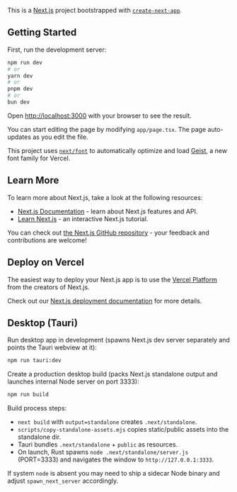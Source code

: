 This is a [Next.js](https://nextjs.org) project bootstrapped with [`create-next-app`](https://nextjs.org/docs/app/api-reference/cli/create-next-app).

## Getting Started

First, run the development server:

```bash
npm run dev
# or
yarn dev
# or
pnpm dev
# or
bun dev
```

Open [http://localhost:3000](http://localhost:3000) with your browser to see the result.

You can start editing the page by modifying `app/page.tsx`. The page auto-updates as you edit the file.

This project uses [`next/font`](https://nextjs.org/docs/app/building-your-application/optimizing/fonts) to automatically optimize and load [Geist](https://vercel.com/font), a new font family for Vercel.

## Learn More

To learn more about Next.js, take a look at the following resources:

- [Next.js Documentation](https://nextjs.org/docs) - learn about Next.js features and API.
- [Learn Next.js](https://nextjs.org/learn) - an interactive Next.js tutorial.

You can check out [the Next.js GitHub repository](https://github.com/vercel/next.js) - your feedback and contributions are welcome!

## Deploy on Vercel

The easiest way to deploy your Next.js app is to use the [Vercel Platform](https://vercel.com/new?utm_medium=default-template&filter=next.js&utm_source=create-next-app&utm_campaign=create-next-app-readme) from the creators of Next.js.

Check out our [Next.js deployment documentation](https://nextjs.org/docs/app/building-your-application/deploying) for more details.

## Desktop (Tauri)

Run desktop app in development (spawns Next.js dev server separately and points the Tauri webview at it):

```bash
npm run tauri:dev
```

Create a production desktop build (packs Next.js standalone output and launches internal Node server on port 3333):

```bash
npm run build
```

Build process steps:
- `next build` with `output=standalone` creates `.next/standalone`.
- `scripts/copy-standalone-assets.mjs` copies static/public assets into the standalone dir.
- Tauri bundles `.next/standalone` + `public` as resources.
- On launch, Rust spawns `node .next/standalone/server.js` (PORT=3333) and navigates the window to `http://127.0.0.1:3333`.

If system `node` is absent you may need to ship a sidecar Node binary and adjust `spawn_next_server` accordingly.
